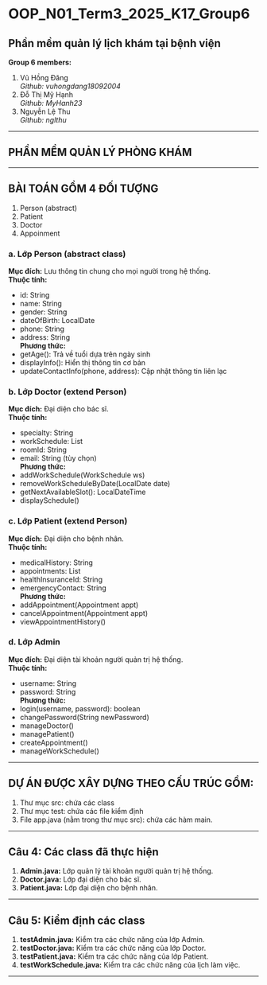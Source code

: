 # OOP_N01_Term3_2025_K17_Group6

## **Phần mềm quản lý lịch khám tại bệnh viện**

**Group 6 members:**
1. Vũ Hồng Đăng  
   *Github: vuhongdang18092004*  
2. Đỗ Thị Mỹ Hạnh  
   *Github: MyHanh23*  
3. Nguyễn Lệ Thu  
   *Github: nglthu*

---

## **PHẦN MỀM QUẢN LÝ PHÒNG KHÁM**

---

## **BÀI TOÁN GỒM 4 ĐỐI TƯỢNG**
1. Person (abstract)
2. Patient
3. Doctor
4. Appoinment

### a. Lớp Person (abstract class)
**Mục đích:** Lưu thông tin chung cho mọi người trong hệ thống.  
**Thuộc tính:**
- id: String
- name: String
- gender: String
- dateOfBirth: LocalDate
- phone: String
- address: String  
**Phương thức:**
- getAge(): Trả về tuổi dựa trên ngày sinh
- displayInfo(): Hiển thị thông tin cơ bản
- updateContactInfo(phone, address): Cập nhật thông tin liên lạc

### b. Lớp Doctor (extend Person)
**Mục đích:** Đại diện cho bác sĩ.  
**Thuộc tính:**
- specialty: String
- workSchedule: List<WorkSchedule>
- roomId: String
- email: String (tùy chọn)  
**Phương thức:**
- addWorkSchedule(WorkSchedule ws)
- removeWorkScheduleByDate(LocalDate date)
- getNextAvailableSlot(): LocalDateTime
- displaySchedule()

### c. Lớp Patient (extend Person)
**Mục đích:** Đại diện cho bệnh nhân.  
**Thuộc tính:**
- medicalHistory: String
- appointments: List<Appointment>
- healthInsuranceId: String
- emergencyContact: String  
**Phương thức:**
- addAppointment(Appointment appt)
- cancelAppointment(Appointment appt)
- viewAppointmentHistory()

### d. Lớp Admin
**Mục đích:** Đại diện tài khoản người quản trị hệ thống.  
**Thuộc tính:**
- username: String
- password: String  
**Phương thức:**
- login(username, password): boolean
- changePassword(String newPassword)
- manageDoctor()
- managePatient()
- createAppointment()
- manageWorkSchedule()

---

## **DỰ ÁN ĐƯỢC XÂY DỰNG THEO CẤU TRÚC GỒM:**
1. Thư mục src: chứa các class
2. Thư mục test: chứa các file kiểm định
3. File app.java (nằm trong thư mục src): chứa các hàm main.

---

## **Câu 4: Các class đã thực hiện**

1. **Admin.java:** Lớp quản lý tài khoản người quản trị hệ thống.
2. **Doctor.java:** Lớp đại diện cho bác sĩ.
3. **Patient.java:** Lớp đại diện cho bệnh nhân.

---

## **Câu 5: Kiểm định các class**

1. **testAdmin.java:** Kiểm tra các chức năng của lớp Admin.
2. **testDoctor.java:** Kiểm tra các chức năng của lớp Doctor.
3. **testPatient.java:** Kiểm tra các chức năng của lớp Patient.
4. **testWorkSchedule.java:** Kiểm tra các chức năng của lịch làm việc.

---
